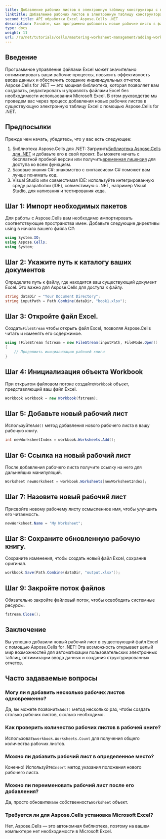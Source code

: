 ```yaml
---
title: Добавление рабочих листов в электронную таблицу конструктора с помощью Aspose.Cells
linktitle: Добавление рабочих листов в электронную таблицу конструктора с помощью Aspose.Cells
second_title: API обработки Excel Aspose.Cells .NET
description: Узнайте, как программно добавлять новые рабочие листы в файлы Excel с помощью Aspose.Cells для .NET. Это всеобъемлющее руководство проведет вас через необходимые шаги.
type: docs
weight: 11
url: /ru/net/tutorials/cells/mastering-worksheet-management/adding-worksheets-to-designer-spreadsheet/
---
```

## Введение

Программное управление файлами Excel может значительно оптимизировать ваши рабочие процессы, повысить эффективность ввода данных и обеспечить создание индивидуальных отчетов. Aspose.Cells for .NET — это мощная библиотека, которая позволяет вам создавать, редактировать и управлять файлами Excel без необходимости использования Microsoft Excel. В этом руководстве мы проведем вас через процесс добавления новых рабочих листов в существующую электронную таблицу Excel с помощью Aspose.Cells for .NET.

## Предпосылки
Прежде чем начать, убедитесь, что у вас есть следующее:

1.  Библиотека Aspose.Cells для .NET: Загрузить[Библиотека Aspose.Cells для .NET](https://releases.aspose.com/cells/net/) и добавьте его в свой проект. Вы можете начать с бесплатной пробной версии или получить[временная лицензия](https://purchase.aspose.com/temporary-license/) для доступа ко всем функциям.
2. Базовые знания C#: знакомство с синтаксисом C# поможет вам лучше понимать код.
3. Visual Studio или совместимая IDE: используйте интегрированную среду разработки (IDE), совместимую с .NET, например Visual Studio, для написания и тестирования кода.

## Шаг 1: Импорт необходимых пакетов
Для работы с Aspose.Cells вам необходимо импортировать соответствующие пространства имен. Добавьте следующие директивы using в начало вашего файла C#:

```csharp
using System.IO;
using Aspose.Cells;
using System;
```

## Шаг 2: Укажите путь к каталогу ваших документов
Определите путь к файлу, где находится ваш существующий документ Excel. Это важно для Aspose.Cells для доступа к файлу.

```csharp
string dataDir = "Your Document Directory";
string inputPath = Path.Combine(dataDir, "book1.xlsx");
```

## Шаг 3: Откройте файл Excel.
 Создать`FileStream` чтобы открыть файл Excel, позволяя Aspose.Cells читать и изменять его содержимое.

```csharp
using (FileStream fstream = new FileStream(inputPath, FileMode.Open))
{
    // Продолжить инициализацию рабочей книги
}
```

## Шаг 4: Инициализация объекта Workbook
 При открытом файловом потоке создайте`Workbook` объект, представляющий ваш файл Excel.

```csharp
Workbook workbook = new Workbook(fstream);
```

## Шаг 5: Добавьте новый рабочий лист
 Используйте`Add()` метод добавления нового рабочего листа в вашу рабочую книгу.

```csharp
int newWorksheetIndex = workbook.Worksheets.Add();
```

## Шаг 6: Ссылка на новый рабочий лист
После добавления рабочего листа получите ссылку на него для дальнейших манипуляций.

```csharp
Worksheet newWorksheet = workbook.Worksheets[newWorksheetIndex];
```

## Шаг 7: Назовите новый рабочий лист
Присвойте новому рабочему листу осмысленное имя, чтобы улучшить его читаемость.

```csharp
newWorksheet.Name = "My Worksheet";
```

## Шаг 8: Сохраните обновленную рабочую книгу.
Сохраните изменения, чтобы создать новый файл Excel, сохранив оригинал.

```csharp
workbook.Save(Path.Combine(dataDir, "output.xlsx"));
```

## Шаг 9: Закройте поток файлов
Обязательно закройте файловый поток, чтобы освободить системные ресурсы.

```csharp
fstream.Close();
```

## Заключение
Вы успешно добавили новый рабочий лист в существующий файл Excel с помощью Aspose.Cells for .NET! Эта возможность открывает целый мир возможностей для автоматизации пользовательских электронных таблиц, оптимизации ввода данных и создания структурированных отчетов.

## Часто задаваемые вопросы

### Могу ли я добавить несколько рабочих листов одновременно?
 Да, вы можете позвонить`Add()` метод несколько раз, чтобы создать столько рабочих листов, сколько необходимо.

### Как проверить количество рабочих листов в рабочей книге?
 Использовать`workbook.Worksheets.Count` для получения общего количества рабочих листов.

### Можно ли добавить рабочий лист в определенное место?
 Конечно! Используйте`Insert` метод указания положения нового рабочего листа.

### Можно ли переименовать рабочий лист после его добавления?
Да, просто обновите`Name` собственность`Worksheet` объект.

### Требуется ли для Aspose.Cells установка Microsoft Excel?
Нет, Aspose.Cells — это автономная библиотека, поэтому на вашем компьютере нет необходимости в Microsoft Excel.